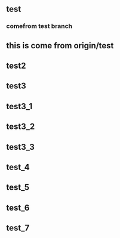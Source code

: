 ## test
### comefrom test branch
## this is come from origin/test
## test2
## test3
## test3_1
## test3_2
## test3_3
## test_4
## test_5
## test_6
## test_7
